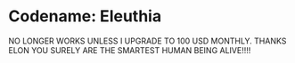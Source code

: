 ﻿# Codename: Eleuthia
 
NO LONGER WORKS UNLESS I UPGRADE TO 100 USD MONTHLY. THANKS ELON YOU SURELY ARE THE SMARTEST HUMAN BEING ALIVE!!!!
